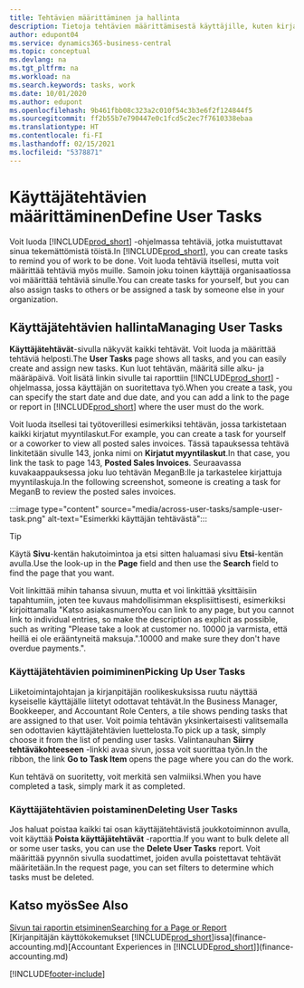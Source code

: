 ```yaml
---
title: Tehtävien määrittäminen ja hallinta
description: Tietoja tehtävien määrittämisestä käyttäjille, kuten kirjanpitäjälle, Business Centralissa sekä tehtävien poiminnasta ja suorittamisesta.
author: edupont04
ms.service: dynamics365-business-central
ms.topic: conceptual
ms.devlang: na
ms.tgt_pltfrm: na
ms.workload: na
ms.search.keywords: tasks, work
ms.date: 10/01/2020
ms.author: edupont
ms.openlocfilehash: 9b461fbb08c323a2c010f54c3b3e6f2f124844f5
ms.sourcegitcommit: ff2b55b7e790447e0c1fcd5c2ec7f7610338ebaa
ms.translationtype: HT
ms.contentlocale: fi-FI
ms.lasthandoff: 02/15/2021
ms.locfileid: "5378871"
---
```

# <a name="define-user-tasks"></a><span data-ttu-id="11604-103">Käyttäjätehtävien määrittäminen</span><span class="sxs-lookup"><span data-stu-id="11604-103">Define User Tasks</span></span>

<span data-ttu-id="11604-104">Voit luoda [!INCLUDE[prod_short](includes/prod_short.md)] -ohjelmassa tehtäviä, jotka muistuttavat sinua tekemättömistä töistä.</span><span class="sxs-lookup"><span data-stu-id="11604-104">In [!INCLUDE[prod_short](includes/prod_short.md)], you can create tasks to remind you of work to be done.</span></span> <span data-ttu-id="11604-105">Voit luoda tehtäviä itsellesi, mutta voit määrittää tehtäviä myös muille. Samoin joku toinen käyttäjä organisaatiossa voi määrittää tehtäviä sinulle.</span><span class="sxs-lookup"><span data-stu-id="11604-105">You can create tasks for yourself, but you can also assign tasks to others or be assigned a task by someone else in your organization.</span></span>  

## <a name="managing-user-tasks"></a><span data-ttu-id="11604-106">Käyttäjätehtävien hallinta</span><span class="sxs-lookup"><span data-stu-id="11604-106">Managing User Tasks</span></span>

<span data-ttu-id="11604-107">**Käyttäjätehtävät**-sivulla näkyvät kaikki tehtävät. Voit luoda ja määrittää tehtäviä helposti.</span><span class="sxs-lookup"><span data-stu-id="11604-107">The **User Tasks** page shows all tasks, and you can easily create and assign new tasks.</span></span> <span data-ttu-id="11604-108">Kun luot tehtävän, määritä sille alku- ja määräpäivä. Voit lisätä linkin sivulle tai raporttiin [!INCLUDE[prod_short](includes/prod_short.md)] -ohjelmassa, jossa käyttäjän on suoritettava työ.</span><span class="sxs-lookup"><span data-stu-id="11604-108">When you create a task, you can specify the start date and due date, and you can add a link to the page or report in [!INCLUDE[prod_short](includes/prod_short.md)] where the user must do the work.</span></span>  

<span data-ttu-id="11604-109">Voit luoda itsellesi tai työtoverillesi esimerkiksi tehtävän, jossa tarkistetaan kaikki kirjatut myyntilaskut.</span><span class="sxs-lookup"><span data-stu-id="11604-109">For example, you can create a task for yourself or a coworker to view all posted sales invoices.</span></span> <span data-ttu-id="11604-110">Tässä tapauksessa tehtävä linkitetään sivulle 143, jonka nimi on **Kirjatut myyntilaskut**.</span><span class="sxs-lookup"><span data-stu-id="11604-110">In that case, you link the task to page 143, **Posted Sales Invoices**.</span></span> <span data-ttu-id="11604-111">Seuraavassa kuvakaappauksessa joku luo tehtävän MeganB:lle ja tarkastelee kirjattuja myyntilaskuja.</span><span class="sxs-lookup"><span data-stu-id="11604-111">In the following screenshot, someone is creating a task for MeganB to review the posted sales invoices.</span></span>  

:::image type="content" source="media/across-user-tasks/sample-user-task.png" alt-text="Esimerkki käyttäjän tehtävästä":::

> [!TIP]  
> <span data-ttu-id="11604-113">Käytä **Sivu**-kentän hakutoimintoa ja etsi sitten haluamasi sivu **Etsi**-kentän avulla.</span><span class="sxs-lookup"><span data-stu-id="11604-113">Use the look-up in the **Page** field and then use the **Search** field to find the page that you want.</span></span>  
>
> <span data-ttu-id="11604-114">Voit linkittää mihin tahansa sivuun, mutta et voi linkittää yksittäisiin tapahtumiin, joten tee kuvaus mahdollisimman eksplisiittisesti, esimerkiksi kirjoittamalla "Katso asiakasnumero</span><span class="sxs-lookup"><span data-stu-id="11604-114">You can link to any page, but you cannot link to individual entries, so make the description as explicit as possible, such as writing "Please take a look at customer no.</span></span> <span data-ttu-id="11604-115">10000 ja varmista, että heillä ei ole erääntyneitä maksuja.".</span><span class="sxs-lookup"><span data-stu-id="11604-115">10000 and make sure they don't have overdue payments.".</span></span>

### <a name="picking-up-user-tasks"></a><span data-ttu-id="11604-116">Käyttäjätehtävien poimiminen</span><span class="sxs-lookup"><span data-stu-id="11604-116">Picking Up User Tasks</span></span>

<span data-ttu-id="11604-117">Liiketoimintajohtajan ja kirjanpitäjän roolikeskuksissa ruutu näyttää kyseiselle käyttäjälle liitetyt odottavat tehtävät.</span><span class="sxs-lookup"><span data-stu-id="11604-117">In the Business Manager, Bookkeeper, and Accountant Role Centers, a tile shows pending tasks that are assigned to that user.</span></span> <span data-ttu-id="11604-118">Voit poimia tehtävän yksinkertaisesti valitsemalla sen odottavien käyttäjätehtävien luettelosta.</span><span class="sxs-lookup"><span data-stu-id="11604-118">To pick up a task, simply choose it from the list of pending user tasks.</span></span> <span data-ttu-id="11604-119">Valintanauhan **Siirry tehtäväkohteeseen** -linkki avaa sivun, jossa voit suorittaa työn.</span><span class="sxs-lookup"><span data-stu-id="11604-119">In the ribbon, the link **Go to Task Item** opens the page where you can do the work.</span></span>  

<span data-ttu-id="11604-120">Kun tehtävä on suoritetty, voit merkitä sen valmiiksi.</span><span class="sxs-lookup"><span data-stu-id="11604-120">When you have completed a task, simply mark it as completed.</span></span>  

### <a name="deleting-user-tasks"></a><span data-ttu-id="11604-121">Käyttäjätehtävien poistaminen</span><span class="sxs-lookup"><span data-stu-id="11604-121">Deleting User Tasks</span></span>

<span data-ttu-id="11604-122">Jos haluat poistaa kaikki tai osan käyttäjätehtävistä joukkotoiminnon avulla, voit käyttää **Poista käyttäjätehtävät** -raporttia.</span><span class="sxs-lookup"><span data-stu-id="11604-122">If you want to bulk delete all or some user tasks, you can use the **Delete User Tasks** report.</span></span> <span data-ttu-id="11604-123">Voit määrittää pyynnön sivulla suodattimet, joiden avulla poistettavat tehtävät määritetään.</span><span class="sxs-lookup"><span data-stu-id="11604-123">In the request page, you can set filters to determine which tasks must be deleted.</span></span>  

## <a name="see-also"></a><span data-ttu-id="11604-124">Katso myös</span><span class="sxs-lookup"><span data-stu-id="11604-124">See Also</span></span>

[<span data-ttu-id="11604-125">Sivun tai raportin etsiminen</span><span class="sxs-lookup"><span data-stu-id="11604-125">Searching for a Page or Report</span></span>](ui-search.md)  
<span data-ttu-id="11604-126">[Kirjanpitäjän käyttökokemukset [!INCLUDE[prod_short](includes/prod_short.md)]issa](finance-accounting.md)</span><span class="sxs-lookup"><span data-stu-id="11604-126">[Accountant Experiences in [!INCLUDE[prod_short](includes/prod_short.md)]](finance-accounting.md)</span></span>  


[!INCLUDE[footer-include](includes/footer-banner.md)]
